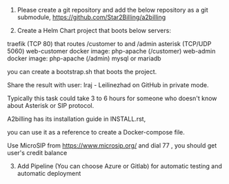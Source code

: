 1. Please create a git repository and add the below repository as a git submodule, https://github.com/Star2Billing/a2billing

2. Create a Helm Chart project that boots below servers:


traefik  (TCP 80) that routes /customer to and /admin
asterisk (TCP/UDP 5060)
web-customer docker image: php-apache (/customer)
web-admin    docker image: php-apache (/admin)
mysql or mariadb

you can create a bootstrap.sh that boots the project.

Share the result with user: Iraj - Leilinezhad on GitHub in private mode.

Typically this task could take 3 to 6 hours for someone who doesn't know about Asterisk or SIP protocol.

A2billing has its installation guide in INSTALL.rst,

you can use it as a reference to create a Docker-compose file.

Use MicroSIP from https://www.microsip.org/ and dial 77 , you should get user's credit balance

3. Add Pipeline (You can choose Azure or Gitlab) for automatic testing and automatic deployment

<!---
Leilinejad84/Leilinejad84 is a ✨ special ✨ repository because its `README.md` (this file) appears on your GitHub profile.
You can click the Preview link to take a look at your changes.
--->

